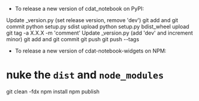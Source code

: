 - To release a new version of cdat_notebook on PyPI:

Update _version.py (set release version, remove 'dev')
git add and git commit
python setup.py sdist upload
python setup.py bdist_wheel upload
git tag -a X.X.X -m 'comment'
Update _version.py (add 'dev' and increment minor)
git add and git commit
git push
git push --tags

- To release a new version of cdat-notebook-widgets on NPM:

# nuke the  `dist` and `node_modules`
git clean -fdx
npm install
npm publish
